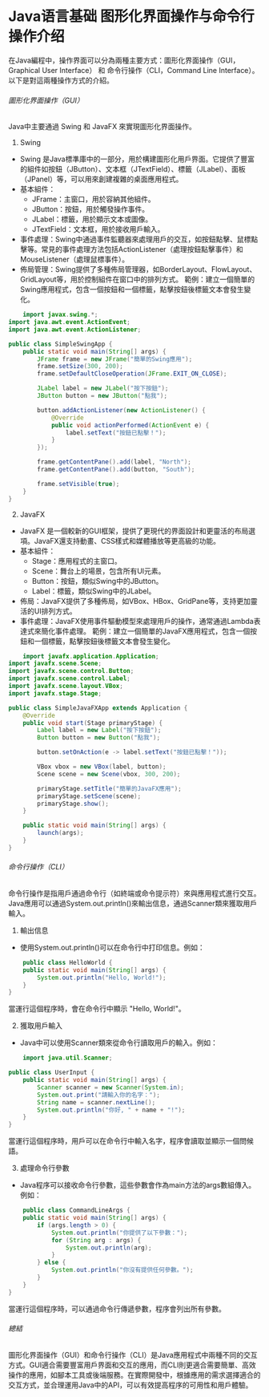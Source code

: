 # Java语言基础 图形化界面操作与命令行操作介绍
在Java編程中，操作界面可以分為兩種主要方式：圖形化界面操作（GUI，Graphical User Interface） 和 命令行操作（CLI，Command Line Interface）。以下是對這兩種操作方式的介紹。
###### 圖形化界面操作（GUI）
Java中主要通過 Swing 和 JavaFX 來實現圖形化界面操作。
1. Swing
- Swing 是Java標準庫中的一部分，用於構建圖形化用戶界面。它提供了豐富的組件如按鈕（JButton）、文本框（JTextField）、標籤（JLabel）、面板（JPanel）等，可以用來創建複雜的桌面應用程式。
- 基本組件：
    - JFrame：主窗口，用於容納其他組件。
    - JButton：按鈕，用於觸發操作事件。
    - JLabel：標籤，用於顯示文本或圖像。
    - JTextField：文本框，用於接收用戶輸入。
- 事件處理：Swing中通過事件監聽器來處理用戶的交互，如按鈕點擊、鼠標點擊等。常見的事件處理方法包括ActionListener（處理按鈕點擊事件）和MouseListener（處理鼠標事件）。
- 佈局管理：Swing提供了多種佈局管理器，如BorderLayout、FlowLayout、GridLayout等，用於控制組件在窗口中的排列方式。
範例：建立一個簡單的Swing應用程式，包含一個按鈕和一個標籤，點擊按鈕後標籤文本會發生變化。
```java
    import javax.swing.*;
import java.awt.event.ActionEvent;
import java.awt.event.ActionListener;

public class SimpleSwingApp {
    public static void main(String[] args) {
        JFrame frame = new JFrame("簡單的Swing應用");
        frame.setSize(300, 200);
        frame.setDefaultCloseOperation(JFrame.EXIT_ON_CLOSE);

        JLabel label = new JLabel("按下按鈕");
        JButton button = new JButton("點我");

        button.addActionListener(new ActionListener() {
            @Override
            public void actionPerformed(ActionEvent e) {
                label.setText("按鈕已點擊！");
            }
        });

        frame.getContentPane().add(label, "North");
        frame.getContentPane().add(button, "South");

        frame.setVisible(true);
    }
}

 ```
2. JavaFX
- JavaFX 是一個較新的GUI框架，提供了更現代的界面設計和更靈活的布局選項。JavaFX還支持動畫、CSS樣式和媒體播放等更高級的功能。
- 基本組件：
    - Stage：應用程式的主窗口。
    - Scene：舞台上的場景，包含所有UI元素。
    - Button：按鈕，類似Swing中的JButton。
    - Label：標籤，類似Swing中的JLabel。
- 佈局：JavaFX提供了多種佈局，如VBox、HBox、GridPane等，支持更加靈活的UI排列方式。
- 事件處理：JavaFX使用事件驅動模型來處理用戶的操作，通常通過Lambda表達式來簡化事件處理。
範例：建立一個簡單的JavaFX應用程式，包含一個按鈕和一個標籤，點擊按鈕後標籤文本會發生變化。
```java
    import javafx.application.Application;
import javafx.scene.Scene;
import javafx.scene.control.Button;
import javafx.scene.control.Label;
import javafx.scene.layout.VBox;
import javafx.stage.Stage;

public class SimpleJavaFXApp extends Application {
    @Override
    public void start(Stage primaryStage) {
        Label label = new Label("按下按鈕");
        Button button = new Button("點我");

        button.setOnAction(e -> label.setText("按鈕已點擊！"));

        VBox vbox = new VBox(label, button);
        Scene scene = new Scene(vbox, 300, 200);

        primaryStage.setTitle("簡單的JavaFX應用");
        primaryStage.setScene(scene);
        primaryStage.show();
    }

    public static void main(String[] args) {
        launch(args);
    }
}

```
###### 命令行操作（CLI）
命令行操作是指用戶通過命令行（如終端或命令提示符）來與應用程式進行交互。Java應用可以通過System.out.println()來輸出信息，通過Scanner類來獲取用戶輸入。
1. 輸出信息
- 使用System.out.println()可以在命令行中打印信息。例如：
```java
    public class HelloWorld {
    public static void main(String[] args) {
        System.out.println("Hello, World!");
    }
}
```
當運行這個程序時，會在命令行中顯示 "Hello, World!"。

2. 獲取用戶輸入
- Java中可以使用Scanner類來從命令行讀取用戶的輸入。例如：
```java
    import java.util.Scanner;

public class UserInput {
    public static void main(String[] args) {
        Scanner scanner = new Scanner(System.in);
        System.out.print("請輸入你的名字：");
        String name = scanner.nextLine();
        System.out.println("你好, " + name + "!");
    }
}
```
當運行這個程序時，用戶可以在命令行中輸入名字，程序會讀取並顯示一個問候語。

3. 處理命令行參數
- Java程序可以接收命令行參數，這些參數會作為main方法的args數組傳入。例如：
```java
    public class CommandLineArgs {
    public static void main(String[] args) {
        if (args.length > 0) {
            System.out.println("你提供了以下參數：");
            for (String arg : args) {
                System.out.println(arg);
            }
        } else {
            System.out.println("你沒有提供任何參數。");
        }
    }
}
```
當運行這個程序時，可以通過命令行傳遞參數，程序會列出所有參數。

###### 總結
圖形化界面操作（GUI）和命令行操作（CLI）是Java應用程式中兩種不同的交互方式。GUI適合需要豐富用戶界面和交互的應用，而CLI則更適合需要簡單、高效操作的應用，如腳本工具或後端服務。在實際開發中，根據應用的需求選擇適合的交互方式，並合理運用Java中的API，可以有效提高程序的可用性和用戶體驗。